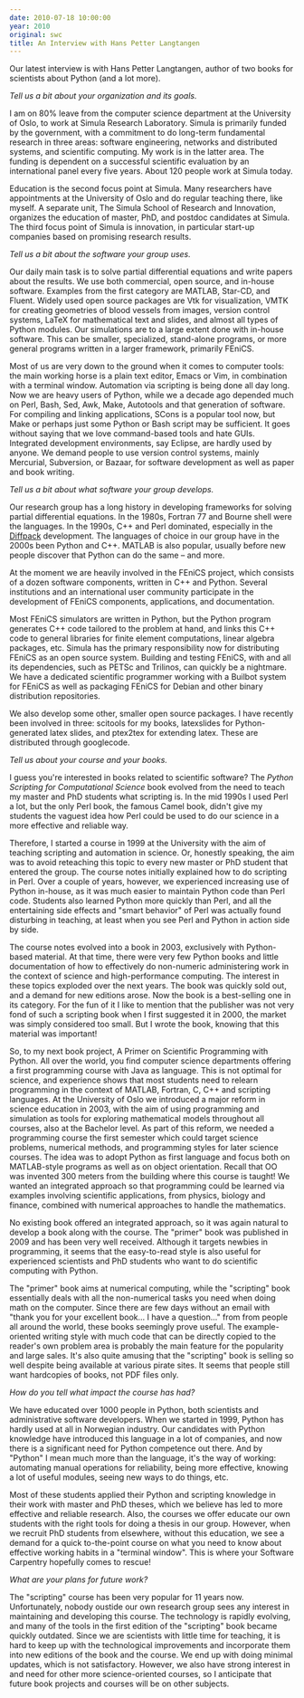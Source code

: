 ```yaml
---
date: 2010-07-18 10:00:00
year: 2010
original: swc
title: An Interview with Hans Petter Langtangen
---
```

<p>Our latest interview is with Hans Petter Langtangen, author of two books for scientists about Python (and a lot more).</p>
<p><em>Tell us a bit about your organization and its goals.</em></p>
<p>I am on 80% leave from the computer science department at the University of Oslo, to work at Simula Research Laboratory. Simula is primarily funded by the government, with a commitment to do long-term fundamental research in three areas: software engineering, networks and distributed systems, and scientific computing. My work is in the latter area. The funding is dependent on a successful scientific evaluation by an international panel every five years.  About 120 people work at Simula today.</p>
<p>Education is the second focus point at Simula. Many researchers have appointments at the University of Oslo and do regular teaching there, like myself. A separate unit, The Simula School of Research and Innovation, organizes the education of master, PhD, and postdoc candidates at Simula. The third focus point of Simula is innovation, in particular start-up companies based on promising research results.</p>
<p><em>Tell us a bit about the software your group uses.</em></p>
<p>Our daily main task is to solve partial differential equations and write papers about the results. We use both commercial, open source, and in-house software.  Examples from the first category are MATLAB, Star-CD, and Fluent. Widely used open source packages are Vtk for visualization, VMTK for creating geometries of blood vessels from images, version control systems, LaTeX for mathematical text and slides, and almost all types of Python modules.  Our simulations are to a large extent done with in-house software. This can be smaller, specialized, stand-alone programs, or more general programs written in a larger framework, primarily FEniCS.</p>
<p>Most of us are very down to the ground when it comes to computer tools: the main working horse is a plain text editor, Emacs or Vim, in combination with a terminal window. Automation via scripting is being done all day long. Now we are heavy users of Python, while we a decade ago depended much on Perl, Bash, Sed, Awk, Make, Autotools and that generation of software. For compiling and linking applications, SCons is a popular tool now, but Make or perhaps just some Python or Bash script may be sufficient.  It goes without saying that we love command-based tools and hate GUIs. Integrated development environments, say Eclipse, are hardly used by anyone. We demand people to use version control systems, mainly Mercurial, Subversion, or Bazaar, for software development as well as paper and book writing.</p>
<p><em>Tell us a bit about what software your group develops.</em></p>
<p>Our research group has a long history in developing frameworks for solving partial differential equations. In the 1980s, Fortran 77 and Bourne shell were the languages. In the 1990s, C++ and Perl dominated, especially in the <a href="http://diffpack.com">Diffpack</a> development.  The languages of choice in our group have in the 2000s been Python and C++. MATLAB is also popular, usually before new people discover that Python can do the same – and more.</p>
<p>At the moment we are heavily involved in the FEniCS project, which consists of a dozen software components, written in C++ and Python. Several institutions and an international user community participate in the development of FEniCS components, applications, and documentation.</p>
<p>Most FEniCS simulators are written in Python, but the Python program generates C++ code tailored to the problem at hand, and links this C++ code to general libraries for finite element computations, linear algebra packages, etc. Simula has the primary responsibility now for distributing FEniCS as an open source system. Building and testing FEniCS, with and all its dependencies, such as PETSc and Trilinos, can quickly be a nightmare.  We have a dedicated scientific programmer working with a Builbot system for FEniCS as well as packaging FEniCS for Debian and other binary distribution repositories.</p>
<p>We also develop some other, smaller open source packages.  I have recently been involved in three: scitools for my books, latexslides for Python-generated latex slides, and ptex2tex for extending latex. These are distributed through googlecode.</p>
<p><em>Tell us about your course and your books.</em></p>
<p>I guess you're interested in books related to scientific software? The <em>Python Scripting for Computational Science</em> book evolved from the need to teach my master and PhD students what scripting is. In the mid 1990s I used Perl a lot, but the only Perl book, the famous Camel book, didn't give my students the vaguest idea how Perl could be used to do our science in a more effective and reliable way.</p>
<p>Therefore, I started a course in 1999 at the University with the aim of teaching scripting and automation in science. Or, honestly speaking, the aim was to avoid reteaching this topic to every new master or PhD student that entered the group. The course notes initially explained how to do scripting in Perl. Over a couple of years, however, we experienced increasing use of Python in-house, as it was much easier to maintain Python code than Perl code. Students also learned Python more quickly than Perl, and all the entertaining side effects and "smart behavior" of Perl was actually found disturbing in teaching, at least when you see Perl and Python in action side by side.</p>
<p>The course notes evolved into a book in 2003, exclusively with Python-based material. At that time, there were very few Python books and little documentation of how to effectively do non-numeric administering work in the context of science and high-performance computing. The interest in these topics exploded over the next years. The book was quickly sold out, and a demand for new editions arose. Now the book is a best-selling one in its category. For the fun of it I like to mention that the publisher was not very fond of such a scripting book when I first suggested it in 2000, the market was simply considered too small. But I wrote the book, knowing that this material was important!</p>
<p>So, to my next book project, A Primer on Scientific Programming with Python. All over the world, you find computer science departments offering a first programming course with Java as language. This is not optimal for science, and experience shows that most students need to relearn programming in the context of MATLAB, Fortran, C, C++ and scripting languages. At the University of Oslo we introduced a major reform in science education in 2003, with the aim of using programming and simulation as tools for exploring mathematical models throughout all courses, also at the Bachelor level. As part of this reform, we needed a programming course the first semester which could target science problems, numerical methods, and programming styles for later science courses. The idea was to adopt Python as first language and focus both on MATLAB-style programs as well as on object orientation. Recall that OO was invented 300 meters from the building where this course is taught! We wanted an integrated approach so that programming could be learned via examples involving scientific applications, from physics, biology and finance, combined with numerical approaches to handle the mathematics.</p>
<p>No existing book offered an integrated approach, so it was again natural to develop a book along with the course. The "primer" book was published in 2009 and has been very well received. Although it targets newbies in programming, it seems that the easy-to-read style is also useful for experienced scientists and PhD students who want to do scientific computing with Python.</p>
<p>The "primer" book aims at numerical computing, while the "scripting" book essentially deals with all the non-numerical tasks you need when doing math on the computer. Since there are few days without an email with "thank you for your excellent book... I have a question..." from from people all around the world, these books seemingly prove useful. The example-oriented writing style with much code that can be directly copied to the reader's own problem area is probably the main feature for the popularity and large sales. It's also quite amusing that the "scripting" book is selling so well despite being available at various pirate sites. It seems that people still want hardcopies of books, not PDF files only.</p>
<p><em>How do you tell what impact the course has had?</em></p>
<p>We have educated over 1000 people in Python, both scientists and administrative software developers. When we started in 1999, Python has hardly used at all in Norwegian industry. Our candidates with Python knowledge have introduced this language in a lot of companies, and now there is a significant need for Python competence out there. And by "Python" I mean much more than the language, it's the way of working: automating manual operations for reliability, being more effective, knowing a lot of useful modules, seeing new ways to do things, etc.</p>
<p>Most of these students applied their Python and scripting knowledge in their work with master and PhD theses, which we believe has led to more effective and reliable research. Also, the courses we offer educate our own students with the right tools for doing a thesis in our group. However, when we recruit PhD students from elsewhere, without this education, we see a demand for a quick to-the-point course on what you need to know about effective working habits in a "terminal window". This is where your Software Carpentry hopefully comes to rescue!</p>
<p><em>What are your plans for future work?</em></p>
<p>The "scripting" course has been very popular for 11 years now. Unfortunately, nobody oustide our own research group sees any interest in maintaining and developing this course. The technology is rapidly evolving, and many of the tools in the first edition of the "scripting" book became quickly outdated. Since we are scientists with little time for teaching, it is hard to keep up with the technological improvements and incorporate them into new editions of the book and the course. We end up with doing minimal updates, which is not satisfactory. However, we also have strong interest in and need for other more science-oriented courses, so I anticipate that future book projects and courses will be on other subjects.</p>
